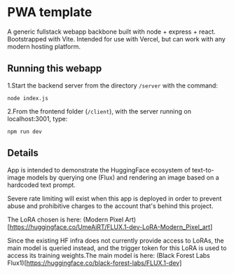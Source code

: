 # PWA template
A generic fullstack webapp backbone built with node + express + react.
Bootstrapped with Vite. Intended for use with Vercel, but can work with any modern hosting platform.

## Running this webapp

1.Start the backend server from the directory `/server` with the command:

`node index.js`

2.From the frontend folder (`/client`), with the server running on localhost:3001,
type:

`npm run dev`

## Details
App is intended to demonstrate the HuggingFace ecosystem of text-to-image models by querying one (Flux) and rendering an image based on a hardcoded text prompt.

Severe rate limiting will exist when this app is deployed in order to prevent abuse and prohibitive charges to the account that's behind this project.

The LoRA chosen is here: (Modern Pixel Art)[https://huggingface.co/UmeAiRT/FLUX.1-dev-LoRA-Modern_Pixel_art]

Since the existing HF infra does not currently provide access to LoRAs, the main model is queried instead, and the trigger token for this LoRA is used to access its training weights.The main model is here: (Black Forest Labs Flux1)[https://huggingface.co/black-forest-labs/FLUX.1-dev]